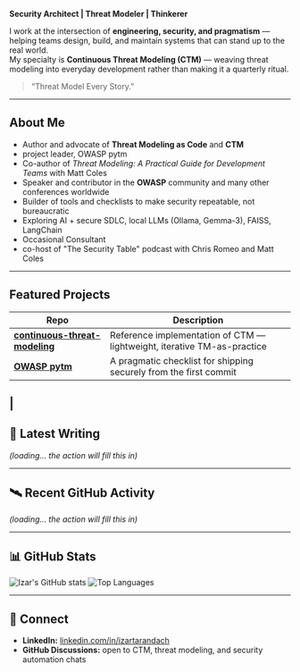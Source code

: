
**Security Architect | Threat Modeler | Thinkerer**

I work at the intersection of **engineering, security, and pragmatism** — helping teams design, build, and maintain systems that can stand up to the real world.  
My specialty is **Continuous Threat Modeling (CTM)** — weaving threat modeling into everyday development rather than making it a quarterly ritual.

> “Threat Model Every Story.”

---

## About Me

- Author and advocate of **Threat Modeling as Code** and **CTM**
- project leader, OWASP pytm
- Co-author of *Threat Modeling: A Practical Guide for Development Teams* with Matt Coles 
- Speaker and contributor in the **OWASP** community and many other conferences worldwide
- Builder of tools and checklists to make security repeatable, not bureaucratic  
- Exploring AI + secure SDLC, local LLMs (Ollama, Gemma-3), FAISS, LangChain
- Occasional Consultant
- co-host of "The Security Table" podcast with Chris Romeo and Matt Coles

---

## Featured Projects

| Repo | Description |
|------|--------------|
| [**continuous-threat-modeling**](https://github.com/izar/continuous-threat-modeling) | Reference implementation of CTM — lightweight, iterative TM-as-practice |
| [**OWASP pytm**](https://github.com/OWASP/pytm) | A pragmatic checklist for shipping securely from the first commit |
| 
---

## 🧠 Latest Writing
<!--START_SECTION:blog-->
*(loading… the action will fill this in)*
<!--END_SECTION:blog-->

---

## 🛰️ Recent GitHub Activity
<!--START_SECTION:activity-->
*(loading… the action will fill this in)*
<!--END_SECTION:activity-->

---

## 📊 GitHub Stats

![Izar's GitHub stats](https://github-readme-stats.vercel.app/api?username=izar&show_icons=true&theme=transparent&hide_border=true&hide_title=true)
![Top Languages](https://github-readme-stats.vercel.app/api/top-langs/?username=izar&layout=compact&theme=transparent&hide_border=true)

---

## 🤝 Connect

- **LinkedIn:** [linkedin.com/in/izartarandach](https://linkedin.com/in/izartarandach)  
- **GitHub Discussions:** open to CTM, threat modeling, and security automation chats

